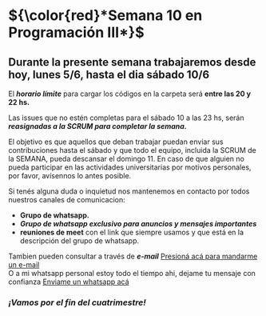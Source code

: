 # ${\color{red}*Semana 10 en Programación III*}$


## Durante la presente semana trabajaremos desde hoy, **lunes 5/6, hasta el dia sábado 10/6**

El ***horario límite*** para cargar los códigos en la carpeta será **entre las 20 y 22 hs.**

Las issues que no estén completas para el sábado 10 a las 23 hs, serán 
***reasignadas a la SCRUM para completar la semana.***

El objetivo es que aquellos que deban trabajar puedan enviar sus contribuciones hasta el sábado 
y que todo el equipo, incluida la SCRUM de la SEMANA, pueda descansar el domingo 11. 
En caso de que alguien no pueda participar en las actividades universitarias por motivos personales, por favor, 
avísennos lo antes posible.

Si tenés alguna duda o inquietud nos mantenemos en contacto por todos nuestros canales de comunicacion:  
+ **Grupo de whatsapp.** 
+ ***Grupo de whatsapp exclusivo para anuncios y mensajes importantes***
+ **reuniones de meet** con el link que siempre usamos y que está en la descripción del grupo de whatsapp.

Tambien pueden consultar a través de ***e-mail*** [Presioná acá para mandarme un e-mail](https://mailto:nadiapereyra32@gmail.com)  
O a mi whatsapp personal estoy todo el tiempo ahi, dejame tu mensaje con confianza [Enviame un whatsapp acá](https://wa.me/5493804615957)

### *¡Vamos por el fin del cuatrimestre!*
